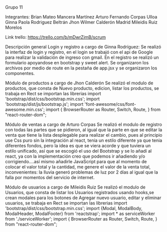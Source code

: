 Grupo 11

Integrantes:
Brian Mateo Mancera Martínez 
Arturo Fernando Corpas Ulloa
Ginna Paola Rodriguez Beltrán
Jhon Wilmer Calderón Madrid
Mileidis Ruiz Morelos 

Link trello: https://trello.com/b/mDwrZimB/scrum

Descripción general
Login y registro a cargo de Ginna Rodríguez:
Se realizó la interfaz de login y registro, en el login se trabajó con el api de Google para realizar la validación de ingreso con gmail. En el registro se realizó un formulario apoyandose en bootstrap y sweet alert. Se organizaron los archivos por medio de route en la pestaña de app.jsx y se organizaron los componentes.

Módulo de productos a cargo de Jhon Calderón
Se realizó el modulo de productos, que consta de Nuevo producto, edicion, listar los productos, se trabaja en Rect se importan las librerias import 'bootstrap/dist/css/bootstrap.min.css';
import 'bootstrap/dist/js/bootstrap.js';
import 'font-awesome/css/font-awesome.min.css';
import {
  BrowserRouter as Router,
  Switch,
  Route,
} from "react-router-dom";

Módulo de ventas a cargo de Arturo Corpas
Se realizó el modulo de registro con todas las partes que se pidieron, al igual que la parte en que se editar la venta que tiene la lista desplegable para realizar el cambio, pues al principio use Css puro sin la integración al react, tenia un estilo diferente ya que tenia diferentes fondos, pero la idea es que se viera acorde y que tuviera un estilo unificado, así que se escogió el uso del Bootstrap y se lo añadí al react, ya con la implementación creo que podemos ir añadiendo y/o corrigiendo....así mismo añadirle JavaScript para que al momento de colocar el valor total y la cantidad, me genere el valor de la venta total, inconvenientes: la lluvia generó problemas de luz por 2 días al igual que la falla por momentos del servicio de internet.

Módulo de usuarios a cargo de Mileidis Ruiz
Se realizó el modulo de Usuarios, que consta de listar los Usuarios registrados usando hooks,se crean modales para los botones de Agregar nuevo usuario, editar y eliminar usuarios, se trabaja en Rect se importan las librerias import 'bootstrap/dist/css/bootstrap.min.css';
import {Modal, ModalBody, ModalHeader, ModalFooter} from 'reactstrap';
import * as serviceWorker from './serviceWorker';
import {
  BrowserRouter as Router,
  Switch,
  Route,
} from "react-router-dom";